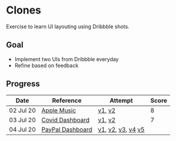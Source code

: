 # Clones

Exercise to learn UI layouting using Dribbble shots.

## Goal

- Implement two UIs from Dribbble everyday
- Refine based on feedback

## Progress

| Date      | Reference               | Attempt                                                             | Score |
| --------- | ----------------------- | ------------------------------------------------------------------- | ----- |
| 02 Jul 20 | [Apple Music][1-d]      | [v1][1-i-v1], [v2][1-i-v2]                                          | 8     |
| 03 Jul 20 | [Covid Dashboard][2-d]  | [v1][2-i-v1], [v2][2-i-v2]                                          | 7     |
| 04 Jul 20 | [PayPal Dashboard][3-d] | [v1][3-i-v1], [v2][3-i-v2], [v3][3-i-v3], [v4][3-i-v4] [v5][3-i-v5] |       |

[1-d]: https://dribbble.com/shots/12389560-Apple-Music-Light-Theme
[1-i-v1]: http://applemusicclone.surge.sh/
[1-i-v2]: http://applemusicclone-v2.surge.sh/
[2-d]: https://dribbble.com/shots/12335745-COVID-Information-Dashboard/attachments/3951285?mode=media
[2-i-v1]: http://covid-v1.surge.sh/
[2-i-v2]: http://covid-v2-1.surge.sh
[3-d]: https://dribbble.com/shots/11465830/attachments/3082676?mode=media
[3-i-v1]: http://pay-pal-v-0-1.surge.sh
[3-i-v2]: http://paypal-v2.surge.sh
[3-i-v3]: http://paypal-v3.surge.sh/
[3-i-v4]: http://paypal-v4.surge.sh
[3-i-v5]: http://paypal-v5.surge.sh/
